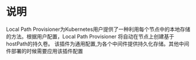 # 说明
Local Path Provisioner为Kubernetes用户提供了一种利用每个节点中的本地存储的方法。根据用户配置，Local Path Provisioner 将自动在节点上创建基于hostPath的持久卷。
该插件为通用配置,为各个中间件提供持久化存储。其他中间件部署的时候需要应用该插件配置
